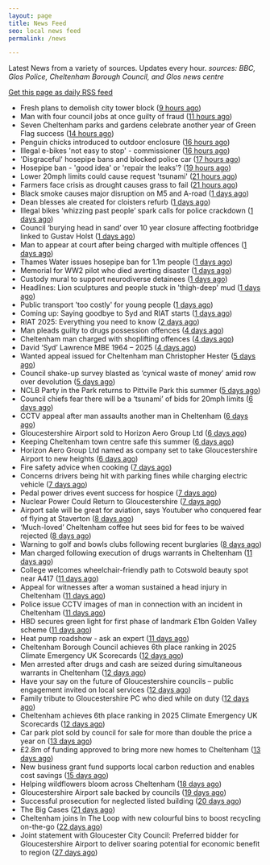 ```yaml
---
layout: page
title: News Feed
seo: local news feed
permalink: /news

---
```


Latest News from a variety of sources. Updates every hour.
_sources: BBC, Glos Police, Cheltenham Borough Council, and Glos news centre_

[Get this page as daily RSS feed](/daily.rss)

<!-- news_marker starts -->
- Fresh plans to demolish city tower block ([9 hours ago](https://www.bbc.com/news/articles/czey2zx2kkeo))
- Man with four council jobs at once guilty of fraud ([11 hours ago](https://www.bbc.com/news/articles/c80p9z29r1ko))
- Seven Cheltenham parks and gardens celebrate another year of Green Flag success ([14 hours ago](https://www.cheltenham.gov.uk/news/article/3034/seven_cheltenham_parks_and_gardens_celebrate_another_year_of_green_flag_success))
- Penguin chicks introduced to outdoor enclosure ([16 hours ago](https://www.bbc.com/news/articles/cdr3p7dmpkvo))
- Illegal e-bikes 'not easy to stop' - commissioner ([16 hours ago](https://www.bbc.com/news/articles/c20p2y0ey0qo))
- 'Disgraceful' hosepipe bans and blocked police car ([17 hours ago](https://www.bbc.com/news/articles/crk6p5x5x8go))
- Hosepipe ban - 'good idea' or 'repair the leaks'? ([19 hours ago](https://www.bbc.com/news/articles/cp90p2zz999o))
- Lower 20mph limits could cause request 'tsunami' ([21 hours ago](https://www.bbc.com/news/articles/clyx13mv19po))
- Farmers face crisis as drought causes grass to fail ([21 hours ago](https://www.bbc.com/news/articles/cedgz993vq1o))
- Black smoke causes major disruption on M5 and A-road ([1 days ago](https://www.bbc.com/news/articles/c5y97ez1ge3o))
- Dean blesses ale created for cloisters refurb ([1 days ago](https://www.bbc.com/news/articles/cdx5p5g27jqo))
- Illegal bikes ‘whizzing past people’ spark calls for police crackdown ([1 days ago](https://gloucesternewscentre.co.uk/illegal-bikes-whizzing-past-people-spark-calls-for-police-crackdown/))
- Council ‘burying head in sand’ over 10 year closure affecting footbridge linked to Gustav Holst ([1 days ago](https://gloucesternewscentre.co.uk/council-burying-head-in-sand-over-10-year-closure-affecting-footbridge-linked-to-gustav-holst/))
- Man to appear at court after being charged with multiple offences ([1 days ago](https://gloucesternewscentre.co.uk/man-to-appear-at-court-after-being-charged-with-multiple-offences/))
- Thames Water issues hosepipe ban for 1.1m people ([1 days ago](https://www.bbc.com/news/articles/cg4revv15qdo))
- Memorial for WW2 pilot who died averting disaster ([1 days ago](https://www.bbc.com/news/articles/cdjxpydnky4o))
- Custody mural to support neurodiverse detainees ([1 days ago](https://www.bbc.com/news/articles/cy4yx3zrwllo))
- Headlines: Lion sculptures and people stuck in 'thigh-deep' mud ([1 days ago](https://www.bbc.com/news/articles/c2ez2gl981xo))
- Public transport 'too costly' for young people ([1 days ago](https://www.bbc.com/news/articles/cyvj5jj9v16o))
- Coming up: Saying goodbye to Syd and RIAT starts ([1 days ago](https://www.bbc.com/news/articles/cy0w3yl0gzzo))
- RIAT 2025: Everything you need to know ([2 days ago](https://www.bbc.com/news/articles/cvg8r8gz8vro))
- Man pleads guilty to drugs possession offences ([4 days ago](https://gloucesternewscentre.co.uk/man-pleads-guilty-to-drugs-possession-offences/))
- Cheltenham man charged with shoplifting offences ([4 days ago](https://gloucesternewscentre.co.uk/cheltenham-man-charged-with-shoplifting-offences/))
- David ‘Syd’ Lawrence MBE 1964 – 2025 ([4 days ago](https://www.bbc.co.uk/sounds/play/p0lpkk2r))
- Wanted appeal issued for Cheltenham man Christopher Hester ([5 days ago](https://gloucesternewscentre.co.uk/wanted-appeal-issued-for-cheltenham-man-christopher-hester/))
- Council shake-up survey blasted as ‘cynical waste of money’ amid row over devolution ([5 days ago](https://gloucesternewscentre.co.uk/council-shake-up-survey-blasted-as-cynical-waste-of-money-amid-row-over-devolution/))
- NCLB Party in the Park returns to Pittville Park this summer ([5 days ago](https://www.cheltenham.gov.uk/news/article/3033/nclb_party_in_the_park_returns_to_pittville_park_this_summer))
- Council chiefs fear there will be a ‘tsunami’ of bids for 20mph limits ([6 days ago](https://gloucesternewscentre.co.uk/council-chiefs-fear-there-will-be-a-tsunami-of-bids-for-20mph-limits/))
- CCTV appeal after man assaults another man in Cheltenham ([6 days ago](https://gloucesternewscentre.co.uk/cctv-appeal-after-man-assaults-another-man-in-cheltenham/))
- Gloucestershire Airport sold to Horizon Aero Group Ltd ([6 days ago](https://gloucesternewscentre.co.uk/gloucestershire-airport-sold-to-horizon-aero-group-ltd/))
- Keeping Cheltenham town centre safe this summer ([6 days ago](https://www.cheltenham.gov.uk/news/article/3032/keeping_cheltenham_town_centre_safe_this_summer))
- Horizon Aero Group Ltd named as company set to take Gloucestershire Airport to new heights ([6 days ago](https://www.cheltenham.gov.uk/news/article/3031/horizon_aero_group_ltd_named_as_company_set_to_take_gloucestershire_airport_to_new_heights))
- Fire safety advice when cooking ([7 days ago](https://gloucesternewscentre.co.uk/fire-safety-advice-when-cooking/))
- Concerns drivers being hit with parking fines while charging electric vehicle ([7 days ago](https://gloucesternewscentre.co.uk/concerns-drivers-being-hit-with-parking-fines-while-charging-electric-vehicle/))
- Pedal power drives event success for hospice ([7 days ago](https://gloucesternewscentre.co.uk/pedal-power-drives-event-success-for-hospice/))
- Nuclear Power Could Return to Gloucestershire ([7 days ago](https://www.bbc.co.uk/sounds/play/p0lnt3v8))
- Airport sale will be great for aviation, says Youtuber who conquered fear of flying at Staverton ([8 days ago](https://gloucesternewscentre.co.uk/airport-sale-will-be-great-for-aviation-says-youtuber-who-conquered-fear-of-flying-at-staverton/))
- ‘Much-loved’ Cheltenham coffee hut sees bid for fees to be waived rejected ([8 days ago](https://gloucesternewscentre.co.uk/much-loved-cheltenham-coffee-hut-sees-bid-for-fees-to-be-waived-rejected/))
- Warning to golf and bowls clubs following recent burglaries ([8 days ago](https://gloucesternewscentre.co.uk/warning-to-golf-and-bowls-clubs-following-recent-burglaries/))
- Man charged following execution of drugs warrants in Cheltenham ([11 days ago](https://gloucesternewscentre.co.uk/man-charged-following-execution-of-drugs-warrants-in-cheltenham-2/))
- College welcomes wheelchair-friendly path to Cotswold beauty spot near A417 ([11 days ago](https://gloucesternewscentre.co.uk/college-welcomes-wheelchair-friendly-path-to-cotswold-beauty-spot-near-a417/))
- Appeal for witnesses after a woman sustained a head injury in Cheltenham ([11 days ago](https://gloucesternewscentre.co.uk/appeal-for-witnesses-after-a-woman-sustained-a-head-injury-in-cheltenham/))
- Police issue CCTV images of man in connection with an incident in Cheltenham ([11 days ago](https://gloucesternewscentre.co.uk/police-issue-cctv-images-of-man-in-connection-with-an-incident-in-cheltenham/))
- HBD secures green light for first phase of landmark £1bn Golden Valley scheme ([11 days ago](https://www.cheltenham.gov.uk/news/article/3030/hbd_secures_green_light_for_first_phase_of_landmark_1bn_golden_valley_scheme))
- Heat pump roadshow - ask an expert ([11 days ago](https://www.cheltenham.gov.uk/news/article/3029/heat_pump_roadshow_-_ask_an_expert))
- Cheltenham Borough Council achieves 6th place ranking in 2025 Climate Emergency UK Scorecards ([12 days ago](https://gloucesternewscentre.co.uk/cheltenham-borough-council-achieves-6th-place-ranking-in-2025-climate-emergency-uk-scorecards/))
- Men arrested after drugs and cash are seized during simultaneous warrants in Cheltenham ([12 days ago](https://gloucesternewscentre.co.uk/men-arrested-after-drugs-and-cash-are-seized-during-simultaneous-warrants-in-cheltenham/))
- Have your say on the future of Gloucestershire councils – public engagement invited on local services ([12 days ago](https://gloucesternewscentre.co.uk/have-your-say-on-the-future-of-gloucestershire-councils-public-engagement-invited-on-local-services/))
- Family tribute to Gloucestershire PC who died while on duty ([12 days ago](https://gloucesternewscentre.co.uk/family-tribute-to-gloucestershire-pc-who-died-while-on-duty/))
- Cheltenham achieves 6th place ranking in 2025 Climate Emergency UK Scorecards ([12 days ago](https://www.cheltenham.gov.uk/news/article/3028/cheltenham_achieves_6th_place_ranking_in_2025_climate_emergency_uk_scorecards))
- Car park plot sold by council for sale for more than double the price a year on ([13 days ago](https://gloucesternewscentre.co.uk/car-park-plot-sold-by-council-for-sale-for-more-than-double-the-price-a-year-on/))
- £2.8m of funding approved to bring more new homes to Cheltenham ([13 days ago](https://www.cheltenham.gov.uk/news/article/3027/28m_of_funding_approved_to_bring_more_new_homes_to_cheltenham))
- New business grant fund supports local carbon reduction and enables cost savings ([15 days ago](https://www.cheltenham.gov.uk/news/article/3026/new_business_grant_fund_supports_local_carbon_reduction_and_enables_cost_savings))
- Helping wildflowers bloom across Cheltenham ([18 days ago](https://www.cheltenham.gov.uk/news/article/3025/helping_wildflowers_bloom_across_cheltenham))
- Gloucestershire Airport sale backed by councils ([19 days ago](https://www.cheltenham.gov.uk/news/article/3024/gloucestershire_airport_sale_backed_by_councils))
- Successful prosecution for neglected listed building ([20 days ago](https://www.cheltenham.gov.uk/news/article/3023/successful_prosecution_for_neglected_listed_building))
- The Big Cases ([21 days ago](https://www.bbc.co.uk/iplayer/episode/m001z7w2))
- Cheltenham joins In The Loop with new colourful bins to boost recycling on-the-go ([22 days ago](https://www.cheltenham.gov.uk/news/article/3022/cheltenham_joins_in_the_loop_with_new_colourful_bins_to_boost_recycling_on-the-go))
- Joint statement with Gloucester City Council: Preferred bidder for Gloucestershire Airport to deliver soaring potential for economic benefit to region ([27 days ago](https://www.cheltenham.gov.uk/news/article/3021/joint_statement_with_gloucester_city_council_preferred_bidder_for_gloucestershire_airport_to_deliver_soaring_potential_for_economic_benefit_to_region))

<!-- news_marker ends -->
